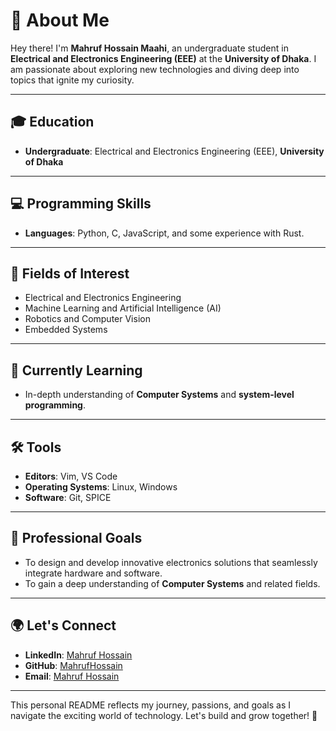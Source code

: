 # 🌟 About Me

Hey there! I'm **Mahruf Hossain Maahi**, an undergraduate student in **Electrical and Electronics Engineering (EEE)** at the **University of Dhaka**. I am passionate about exploring new technologies and diving deep into topics that ignite my curiosity.

---

## 🎓 Education  
- **Undergraduate**: Electrical and Electronics Engineering (EEE), **University of Dhaka**

---

## 💻 Programming Skills  
- **Languages**: Python, C, JavaScript, and some experience with Rust.

---

## 🔬 Fields of Interest  
- Electrical and Electronics Engineering  
- Machine Learning and Artificial Intelligence (AI)  
- Robotics and Computer Vision  
- Embedded Systems  

---

## 🌱 Currently Learning  
- In-depth understanding of **Computer Systems** and **system-level programming**.

---

## 🛠 Tools  
- **Editors**: Vim, VS Code  
- **Operating Systems**: Linux, Windows  
- **Software**: Git, SPICE  

---

## 💼 Professional Goals  
- To design and develop innovative electronics solutions that seamlessly integrate hardware and software.  
- To gain a deep understanding of **Computer Systems** and related fields.  

---

## 🌍 Let's Connect  
- **LinkedIn**: [Mahruf Hossain](https://www.linkedin.com/in/mahruf-hossain-4804a7221/)  
- **GitHub**: [MahrufHossain](https://github.com/MahrufHossain)  
- **Email**: [Mahruf Hossain](mailto:mahrufhossain97@gmail.com)

---

This personal README reflects my journey, passions, and goals as I navigate the exciting world of technology. Let's build and grow together! 🚀  
